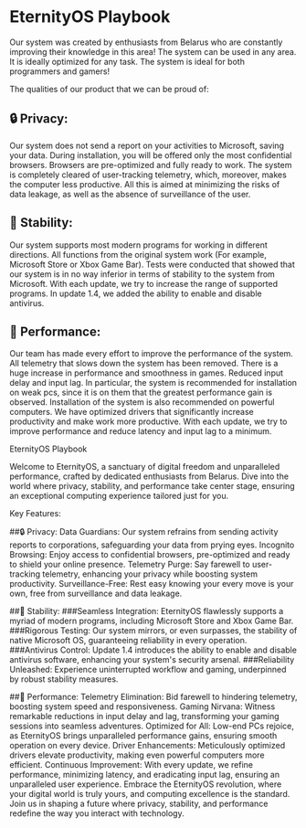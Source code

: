 # EternityOS Playbook
Our system was created by enthusiasts from Belarus who are constantly improving their knowledge in this area! The system can be used in any area. It is ideally optimized for any task. The system is ideal for both programmers and gamers!

The qualities of our product that we can be proud of:

## 🔒 Privacy:
Our system does not send a report on your activities to Microsoft, saving your data.
During installation, you will be offered only the most confidential browsers. Browsers are pre-optimized and fully ready to work.
The system is completely cleared of user-tracking telemetry, which, moreover, makes the computer less productive. All this is aimed at minimizing the risks of data leakage, as well as the absence of surveillance of the user.

## 📀 Stability:
Our system supports most modern programs for working in different directions. All functions from the original system work (For example, Microsoft Store or Xbox Game Bar).
Tests were conducted that showed that our system is in no way inferior in terms of stability to the system from Microsoft. With each update, we try to increase the range of supported programs.
In update 1.4, we added the ability to enable and disable antivirus.

## 🚀 Performance: 
Our team has made every effort to improve the performance of the system.
All telemetry that slows down the system has been removed. There is a huge increase in performance and smoothness in games. Reduced input delay and input lag. 
In particular, the system is recommended for installation on weak pcs, since it is on them that the greatest performance gain is observed. 
Installation of the system is also recommended on powerful computers. We have optimized drivers that significantly increase productivity and make work more productive. 
With each update, we try to improve performance and reduce latency and input lag to a minimum.

EternityOS Playbook

Welcome to EternityOS, a sanctuary of digital freedom and unparalleled performance, crafted by dedicated enthusiasts from Belarus. Dive into the world where privacy, stability, and performance take center stage, ensuring an exceptional computing experience tailored just for you.

Key Features:

##🔒 Privacy:
Data Guardians: Our system refrains from sending activity reports to corporations, safeguarding your data from prying eyes.
Incognito Browsing: Enjoy access to confidential browsers, pre-optimized and ready to shield your online presence.
Telemetry Purge: Say farewell to user-tracking telemetry, enhancing your privacy while boosting system productivity.
Surveillance-Free: Rest easy knowing your every move is your own, free from surveillance and data leakage.

##📀 Stability:
###Seamless Integration: EternityOS flawlessly supports a myriad of modern programs, including Microsoft Store and Xbox Game Bar.
###Rigorous Testing: Our system mirrors, or even surpasses, the stability of native Microsoft OS, guaranteeing reliability in every operation.
###Antivirus Control: Update 1.4 introduces the ability to enable and disable antivirus software, enhancing your system's security arsenal.
###Reliability Unleashed: Experience uninterrupted workflow and gaming, underpinned by robust stability measures.

##🚀 Performance:
Telemetry Elimination: Bid farewell to hindering telemetry, boosting system speed and responsiveness.
Gaming Nirvana: Witness remarkable reductions in input delay and lag, transforming your gaming sessions into seamless adventures.
Optimized for All: Low-end PCs rejoice, as EternityOS brings unparalleled performance gains, ensuring smooth operation on every device.
Driver Enhancements: Meticulously optimized drivers elevate productivity, making even powerful computers more efficient.
Continuous Improvement: With every update, we refine performance, minimizing latency, and eradicating input lag, ensuring an unparalleled user experience.
Embrace the EternityOS revolution, where your digital world is truly yours, and computing excellence is the standard. Join us in shaping a future where privacy, stability, and performance redefine the way you interact with technology.
